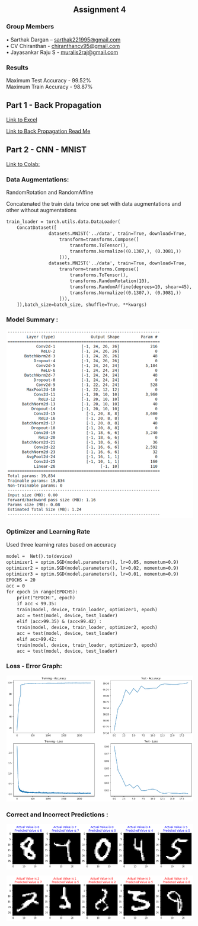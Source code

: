 ## <center> Assignment 4 </center>

### **Group Members**             
•	Sarthak Dargan – sarthak221995@gmail.com                
•	CV Chiranthan - chiranthancv95@gmail.com                      
•   Jayasankar Raju S - muralis2raj@gmail.com  

### Results
Maximum Test Accuracy - 99.52%    
Maximum Train Accuracy - 98.87%

## Part 1 - Back Propagation
[Link to Excel ](https://docs.google.com/spreadsheets/d/1hnRYfjvfERfm-8LJoDuAjiWleu_ilXwP_pxCKBeswNk/edit#gid=0) 

[Link to Back Propagation Read Me](https://github.com/jai2shan/TSAI_EVA6/blob/main/Session%204/ReadMe%20-%20%20Back%20Prop.md) 


## Part 2 - CNN - MNIST
[Link to Colab:](https://colab.research.google.com/github/jai2shan/TSAI-EVA40-Assignments/blob/master/Session%209/Assignment_9_Step%203_updated%2010%20mins%20after%20asgnt%20submission.ipynb) 

### Data Augmentations:
RandomRotation and RandomAffine 

Concatenated the train data twice one set with data augmentations and other without augmentations    

    train_loader = torch.utils.data.DataLoader(
        ConcatDataset([
                    datasets.MNIST('../data', train=True, download=True,
                        transform=transforms.Compose([
                            transforms.ToTensor(),
                            transforms.Normalize((0.1307,), (0.3081,))
                        ])),
                    datasets.MNIST('../data', train=True, download=True,
                        transform=transforms.Compose([
                            transforms.ToTensor(),
                            transforms.RandomRotation(10),
                            transforms.RandomAffine(degrees=10, shear=45),
                            transforms.Normalize((0.1307,), (0.3081,))
                        ])),
        ]),batch_size=batch_size, shuffle=True, **kwargs) 


### Model Summary : 
![Model Summary](./images/NetworkSummary.png)

### Optimizer and Learning Rate
Used three learning rates based on accuracy

    model =  Net().to(device)
    optimizer1 = optim.SGD(model.parameters(), lr=0.05, momentum=0.9)
    optimizer2 = optim.SGD(model.parameters(), lr=0.02, momentum=0.9)
    optimizer3 = optim.SGD(model.parameters(), lr=0.01, momentum=0.9)
    EPOCHS = 20
    acc = 0
    for epoch in range(EPOCHS):
        print("EPOCH:", epoch)
        if acc < 99.35:
        train(model, device, train_loader, optimizer1, epoch)
        acc = test(model, device, test_loader)
        elif (acc>99.35) & (acc<99.42) :
        train(model, device, train_loader, optimizer2, epoch)
        acc = test(model, device, test_loader)
        elif acc>99.42:
        train(model, device, train_loader, optimizer3, epoch)
        acc = test(model, device, test_loader)


### Loss - Error Graph: 
![Loss Error Plot](./images/LossErrorGraph.png)

### Correct and Incorrect Predictions : 
![Correct Predictions](./images/CorrectPredictions.png)

![Incorrect Predictions](./images/WrongPredictions.png)
